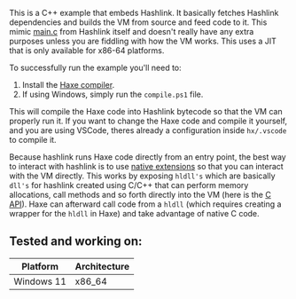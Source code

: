 This is a C++ example that embeds Hashlink. It basically fetches Hashlink dependencies and builds
the VM from source and feed code to it. This mimic [main.c](https://github.com/HaxeFoundation/hashlink/blob/master/src/main.c) from
Hashlink itself and doesn't really have any extra purposes unless you are fiddling with how the VM works. This uses a JIT that is only available for x86-64 platforms.

To successfully run the example you'll need to:
1. Install the [Haxe compiler](https://haxe.org/).
2. If using Windows, simply run the `compile.ps1` file.

This will compile the Haxe code into Hashlink bytecode so that the VM can properly run it. If you want to change the Haxe code and compile it yourself,
and you are using VSCode, theres already a configuration inside `hx/.vscode` to compile it.

Because hashlink runs Haxe code directly from an entry point, the best way to interact with hashlink
is to use [native extensions](https://github.com/HaxeFoundation/hashlink/wiki/HashLink-native-extension-tutorial#why-creating-an-hashlink-extension)
so that you can interact with the VM directly. This works by exposing `hldll's` which are basically `dll's`
for hashlink created using C/C++ that can perform memory allocations, call methods and so forth directly into the VM (here is the [C API](https://github.com/HaxeFoundation/hashlink/wiki/C-API-Documentation)).
Haxe can afterward call code from a `hldll` (which requires creating a wrapper for the `hldll` in Haxe) and take advantage
of native C code.

## Tested and working on:
| Platform                                    | Architecture              |
|---------------------------------------------|---------------------------|
| Windows 11                                  | x86_64                    |